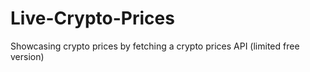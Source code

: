 # Live-Crypto-Prices
Showcasing crypto prices by fetching a crypto prices API (limited free version)
